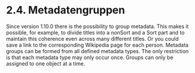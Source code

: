 # 2.4. Metadatengruppen

Since version 1.10.0 there is the possibility to group metadata. This makes it possible, for example, to divide titles into a nonSort and a Sort part and to maintain this coherence even across many different titles. Or you could save a link to the corresponding Wikipedia page for each person. Metadata groups can be formed from all defined metadata types. The only restriction is that each metadata type may only occur once. Groups can only be assigned to one object at a time.

